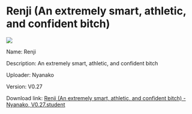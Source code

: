 # Renji (An extremely smart, athletic, and confident bitch)

<img src = "https://raw.githubusercontent.com/Arbiter1223/Koukou-Gurashi-Custom-Students/master/Students/Files/Renji%20(An%20extremely%20smart%2C%20athletic%2C%20and%20confident%20bitch).png">

Name: Renji

Description: An extremely smart, athletic, and confident bitch

Uploader: Nyanako

Version: V0.27

Download link: <a href="https://raw.githubusercontent.com/Arbiter1223/Koukou-Gurashi-Custom-Students/master/Students/Files/Renji%20(An%20extremely%20smart%2C%20athletic%2C%20and%20confident%20bitch)%20-%20Nyanako%2C%20V0.27.student">Renji (An extremely smart, athletic, and confident bitch) - Nyanako, V0.27.student</a>
